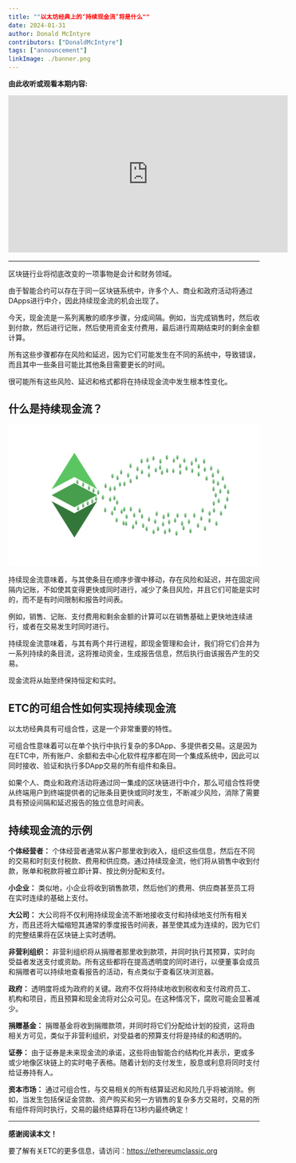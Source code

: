 ```yaml
---
title: ""以太坊经典上的‘持续现金流’将是什么""
date: 2024-01-31
author: Donald McIntyre
contributors: ["DonaldMcIntyre"]
tags: ["announcement"]
linkImage: ./banner.png
---
```

**由此收听或观看本期内容:**

<iframe width="560" height="315" src="https://www.youtube.com/embed/fnKqR_5CV4w?si=G1_0G6i_c1lu1F03" title="YouTube video player" frameborder="0" allow="accelerometer; autoplay; clipboard-write; encrypted-media; gyroscope; picture-in-picture; web-share" allowfullscreen></iframe>

---
区块链行业将彻底改变的一项事物是会计和财务领域。

由于智能合约可以存在于同一区块链系统中，许多个人、商业和政府活动将通过DApps进行中介，因此持续现金流的机会出现了。

今天，现金流是一系列离散的顺序步骤，分成间隔。例如，当完成销售时，然后收到付款，然后进行记账，然后使用资金支付费用，最后进行周期结束时的剩余金额计算。

所有这些步骤都存在风险和延迟，因为它们可能发生在不同的系统中，导致错误，而且其中一些条目可能比其他条目需要更长的时间。

很可能所有这些风险、延迟和格式都将在持续现金流中发生根本性变化。

## 什么是持续现金流？

![](./1.png)

持续现金流意味着，与其使条目在顺序步骤中移动，存在风险和延迟，并在固定间隔内记账，不如使其变得更快或同时进行，减少了条目风险，并且它们可能是实时的，而不是有时间限制和报告时间表。

例如，销售、记账、支付费用和剩余金额的计算可以在销售基础上更快地连续进行，或者在交易发生时同时进行。

持续现金流意味着，与其有两个并行进程，即现金管理和会计，我们将它们合并为一系列持续的条目流，这将推动资金，生成报告信息，然后执行由该报告产生的交易。

现金流将从始至终保持恒定和实时。

## ETC的可组合性如何实现持续现金流

以太坊经典具有可组合性，这是一个非常重要的特性。

可组合性意味着可以在单个执行中执行复杂的多DApp、多提供者交易。这是因为在ETC中，所有账户、余额和去中心化软件程序都在同一个集成系统中，因此可以同时接收、验证和执行多DApp交易的所有组件和条目。

如果个人、商业和政府活动将通过同一集成的区块链进行中介，那么可组合性将使从终端用户到终端提供者的记账条目更快或同时发生，不断减少风险，消除了需要具有预设间隔和延迟报告的独立信息时间表。

## 持续现金流的示例

**个体经营者：** 个体经营者通常从客户那里收到收入，组织这些信息，然后在不同的交易和时刻支付税款、费用和供应商。通过持续现金流，他们将从销售中收到付款，账单和税款将被立即计算、按比例分配和支付。

**小企业：** 类似地，小企业将收到销售款项，然后他们的费用、供应商甚至员工将在实时连续的基础上支付。

**大公司：** 大公司将不仅利用持续现金流不断地接收支付和持续地支付所有相关方，而且还将大幅缩短其通常的季度报告时间表，甚至使其成为连续的，因为它们的完整结果将在区块链上实时透明。

**非营利组织：** 非营利组织将从捐赠者那里收到款项，并同时执行其预算，实时向受益者发送支付或资助。所有这些都将在提高透明度的同时进行，以便董事会成员和捐赠者可以持续地查看报告的活动，有点类似于查看区块浏览器。

**政府：** 透明度将成为政府的关键。政府不仅将持续地收到税收和支付政府员工、机构和项目，而且预算和现金流将对公众可见。在这种情况下，腐败可能会显著减少。

**捐赠基金：** 捐赠基金将收到捐赠款项，并同时将它们分配给计划的投资，这将由相关方可见，类似于非营利组织，对受益者的预算支付将是持续的和透明的。

**证券：** 由于证券是未来现金流的承诺，这些将由智能合约结构化并表示，更或多或少地像区块链上的实时电子表格。随着计划的支付发生，股息或利息将同时支付给证券持有人。

**资本市场：** 通过可组合性，与交易相关的所有结算延迟和风险几乎将被消除。例如，当发生包括保证金贷款、资产购买和另一方销售的复杂多方交易时，交易的所有组件将同时执行，交易的最终结算将在13秒内最终确定！

---

**感谢阅读本文！**

要了解有关ETC的更多信息，请访问：https://ethereumclassic.org
